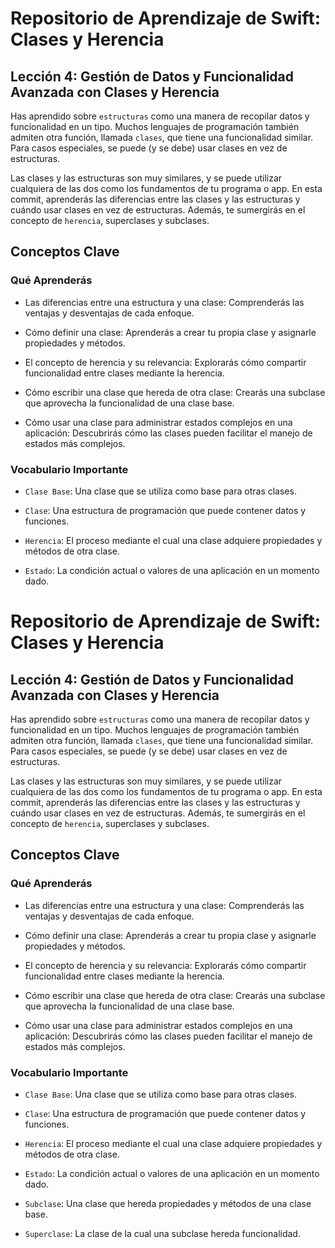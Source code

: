 # Repositorio de Aprendizaje de Swift: Clases y Herencia

## Lección 4: Gestión de Datos y Funcionalidad Avanzada con Clases y Herencia

Has aprendido sobre `estructuras` como una manera de recopilar datos y funcionalidad en un tipo. Muchos lenguajes de programación también admiten otra función, llamada `clases`, que tiene una funcionalidad similar. Para casos especiales, se puede (y se debe) usar clases en vez de estructuras.

Las clases y las estructuras son muy similares, y se puede utilizar cualquiera de las dos como los fundamentos de tu programa o app. En esta commit, aprenderás las diferencias entre las clases y las estructuras y cuándo usar clases en vez de estructuras. Además, te sumergirás en el concepto de `herencia`, superclases y subclases.

## Conceptos Clave

### Qué Aprenderás

- Las diferencias entre una estructura y una clase: Comprenderás las ventajas y desventajas de cada enfoque.

- Cómo definir una clase: Aprenderás a crear tu propia clase y asignarle propiedades y métodos.

- El concepto de herencia y su relevancia: Explorarás cómo compartir funcionalidad entre clases mediante la herencia.

- Cómo escribir una clase que hereda de otra clase: Crearás una subclase que aprovecha la funcionalidad de una clase base.

- Cómo usar una clase para administrar estados complejos en una aplicación: Descubrirás cómo las clases pueden facilitar el manejo de estados más complejos.

### Vocabulario Importante

- `Clase Base`: Una clase que se utiliza como base para otras clases.

- `Clase`: Una estructura de programación que puede contener datos y funciones.

- `Herencia`: El proceso mediante el cual una clase adquiere propiedades y métodos de otra clase.

- `Estado`: La condición actual o valores de una aplicación en un momento dado.

# Repositorio de Aprendizaje de Swift: Clases y Herencia

## Lección 4: Gestión de Datos y Funcionalidad Avanzada con Clases y Herencia

Has aprendido sobre `estructuras` como una manera de recopilar datos y funcionalidad en un tipo. Muchos lenguajes de programación también admiten otra función, llamada `clases`, que tiene una funcionalidad similar. Para casos especiales, se puede (y se debe) usar clases en vez de estructuras.

Las clases y las estructuras son muy similares, y se puede utilizar cualquiera de las dos como los fundamentos de tu programa o app. En esta commit, aprenderás las diferencias entre las clases y las estructuras y cuándo usar clases en vez de estructuras. Además, te sumergirás en el concepto de `herencia`, superclases y subclases.

## Conceptos Clave

### Qué Aprenderás

- Las diferencias entre una estructura y una clase: Comprenderás las ventajas y desventajas de cada enfoque.

- Cómo definir una clase: Aprenderás a crear tu propia clase y asignarle propiedades y métodos.

- El concepto de herencia y su relevancia: Explorarás cómo compartir funcionalidad entre clases mediante la herencia.

- Cómo escribir una clase que hereda de otra clase: Crearás una subclase que aprovecha la funcionalidad de una clase base.

- Cómo usar una clase para administrar estados complejos en una aplicación: Descubrirás cómo las clases pueden facilitar el manejo de estados más complejos.

### Vocabulario Importante

- `Clase Base`: Una clase que se utiliza como base para otras clases.

- `Clase`: Una estructura de programación que puede contener datos y funciones.

- `Herencia`: El proceso mediante el cual una clase adquiere propiedades y métodos de otra clase.

- `Estado`: La condición actual o valores de una aplicación en un momento dado.

- `Subclase`: Una clase que hereda propiedades y métodos de una clase base.

- `Superclase`: La clase de la cual una subclase hereda funcionalidad.


